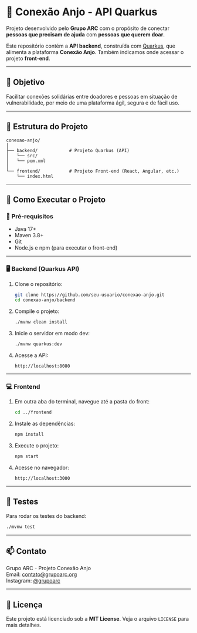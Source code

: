 # 🤝 Conexão Anjo - API Quarkus

Projeto desenvolvido pelo **Grupo ARC** com o propósito de conectar **pessoas que precisam de ajuda** com **pessoas que querem doar**.

Este repositório contém a **API backend**, construída com [Quarkus](https://quarkus.io/), que alimenta a plataforma **Conexão Anjo**. Também indicamos onde acessar o projeto **front-end**.

---

## 📌 Objetivo

Facilitar conexões solidárias entre doadores e pessoas em situação de vulnerabilidade, por meio de uma plataforma ágil, segura e de fácil uso.

---

## 📁 Estrutura do Projeto

```
conexao-anjo/
│
├── backend/            # Projeto Quarkus (API)
│   └── src/
│   └── pom.xml
│
└── frontend/           # Projeto Front-end (React, Angular, etc.)
    └── index.html
```

---

## 🚀 Como Executar o Projeto

### 🔧 Pré-requisitos

- Java 17+
- Maven 3.8+
- Git
- Node.js e npm (para executar o front-end)

---

### 🖥️ Backend (Quarkus API)

1. Clone o repositório:
   ```bash
   git clone https://github.com/seu-usuario/conexao-anjo.git
   cd conexao-anjo/backend
   ```

2. Compile o projeto:
   ```bash
   ./mvnw clean install
   ```

3. Inicie o servidor em modo dev:
   ```bash
   ./mvnw quarkus:dev
   ```

4. Acesse a API:
   ```
   http://localhost:8080
   ```

---

### 💻 Frontend

1. Em outra aba do terminal, navegue até a pasta do front:
   ```bash
   cd ../frontend
   ```

2. Instale as dependências:
   ```bash
   npm install
   ```

3. Execute o projeto:
   ```bash
   npm start
   ```

4. Acesse no navegador:
   ```
   http://localhost:3000
   ```

---

## 🧪 Testes

Para rodar os testes do backend:

```bash
./mvnw test
```

---

## 📫 Contato

Grupo ARC - Projeto Conexão Anjo  
Email: contato@grupoarc.org  
Instagram: [@grupoarc](https://instagram.com/grupoarc)

---

## 📝 Licença

Este projeto está licenciado sob a **MIT License**. Veja o arquivo `LICENSE` para mais detalhes.
